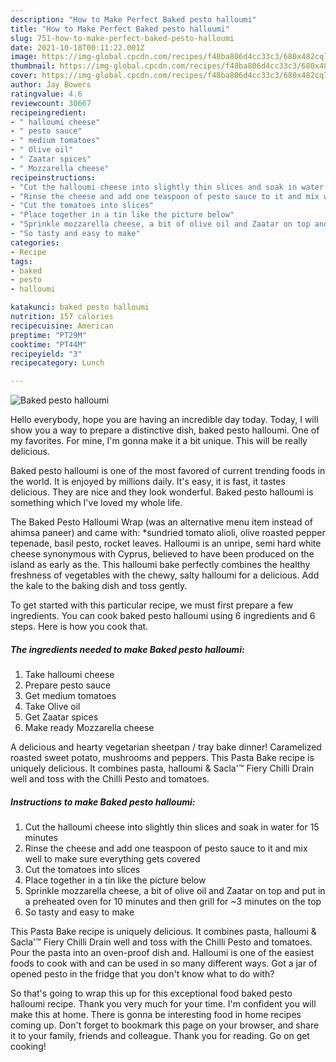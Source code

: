 ```yaml
---
description: "How to Make Perfect Baked pesto halloumi"
title: "How to Make Perfect Baked pesto halloumi"
slug: 751-how-to-make-perfect-baked-pesto-halloumi
date: 2021-10-18T00:11:22.001Z
image: https://img-global.cpcdn.com/recipes/f48ba806d4cc33c3/680x482cq70/baked-pesto-halloumi-recipe-main-photo.jpg
thumbnail: https://img-global.cpcdn.com/recipes/f48ba806d4cc33c3/680x482cq70/baked-pesto-halloumi-recipe-main-photo.jpg
cover: https://img-global.cpcdn.com/recipes/f48ba806d4cc33c3/680x482cq70/baked-pesto-halloumi-recipe-main-photo.jpg
author: Jay Bowers
ratingvalue: 4.6
reviewcount: 30667
recipeingredient:
- " halloumi cheese"
- " pesto sauce"
- " medium tomatoes"
- " Olive oil"
- " Zaatar spices"
- " Mozzarella cheese"
recipeinstructions:
- "Cut the halloumi cheese into slightly thin slices and soak in water for 15 minutes"
- "Rinse the cheese and add one teaspoon of pesto sauce to it and mix well to make sure everything gets covered"
- "Cut the tomatoes into slices"
- "Place together in a tin like the picture below"
- "Sprinkle mozzarella cheese, a bit of olive oil and Zaatar on top and put in a preheated oven for 10 minutes and then grill for ~3 minutes on the top"
- "So tasty and easy to make"
categories:
- Recipe
tags:
- baked
- pesto
- halloumi

katakunci: baked pesto halloumi 
nutrition: 157 calories
recipecuisine: American
preptime: "PT29M"
cooktime: "PT44M"
recipeyield: "3"
recipecategory: Lunch

---
```



![Baked pesto halloumi](https://img-global.cpcdn.com/recipes/f48ba806d4cc33c3/680x482cq70/baked-pesto-halloumi-recipe-main-photo.jpg)

Hello everybody, hope you are having an incredible day today. Today, I will show you a way to prepare a distinctive dish, baked pesto halloumi. One of my favorites. For mine, I'm gonna make it a bit unique. This will be really delicious.

Baked pesto halloumi is one of the most favored of current trending foods in the world. It is enjoyed by millions daily. It's easy, it is fast, it tastes delicious. They are nice and they look wonderful. Baked pesto halloumi is something which I've loved my whole life.

The Baked Pesto Halloumi Wrap (was an alternative menu item instead of ahimsa paneer) and came with: *sundried tomato alioli, olive roasted pepper tepenade, basil pesto, rocket leaves. Halloumi is an unripe, semi hard white cheese synonymous with Cyprus, believed to have been produced on the island as early as the. This halloumi bake perfectly combines the healthy freshness of vegetables with the chewy, salty halloumi for a delicious. Add the kale to the baking dish and toss gently.


To get started with this particular recipe, we must first prepare a few ingredients. You can cook baked pesto halloumi using 6 ingredients and 6 steps. Here is how you cook that.

<!--inarticleads1-->

##### The ingredients needed to make Baked pesto halloumi:

1. Take  halloumi cheese
1. Prepare  pesto sauce
1. Get  medium tomatoes
1. Take  Olive oil
1. Get  Zaatar spices
1. Make ready  Mozzarella cheese


A delicious and hearty vegetarian sheetpan / tray bake dinner! Caramelized roasted sweet potato, mushrooms and peppers. This Pasta Bake recipe is uniquely delicious. It combines pasta, halloumi &amp; Sacla&#39;™ Fiery Chilli Drain well and toss with the Chilli Pesto and tomatoes. 

<!--inarticleads2-->

##### Instructions to make Baked pesto halloumi:

1. Cut the halloumi cheese into slightly thin slices and soak in water for 15 minutes
1. Rinse the cheese and add one teaspoon of pesto sauce to it and mix well to make sure everything gets covered
1. Cut the tomatoes into slices
1. Place together in a tin like the picture below
1. Sprinkle mozzarella cheese, a bit of olive oil and Zaatar on top and put in a preheated oven for 10 minutes and then grill for ~3 minutes on the top
1. So tasty and easy to make


This Pasta Bake recipe is uniquely delicious. It combines pasta, halloumi &amp; Sacla&#39;™ Fiery Chilli Drain well and toss with the Chilli Pesto and tomatoes. Pour the pasta into an oven-proof dish and. Halloumi is one of the easiest foods to cook with and can be used in so many different ways. Got a jar of opened pesto in the fridge that you don&#39;t know what to do with? 

So that's going to wrap this up for this exceptional food baked pesto halloumi recipe. Thank you very much for your time. I'm confident you will make this at home. There is gonna be interesting food in home recipes coming up. Don't forget to bookmark this page on your browser, and share it to your family, friends and colleague. Thank you for reading. Go on get cooking!

